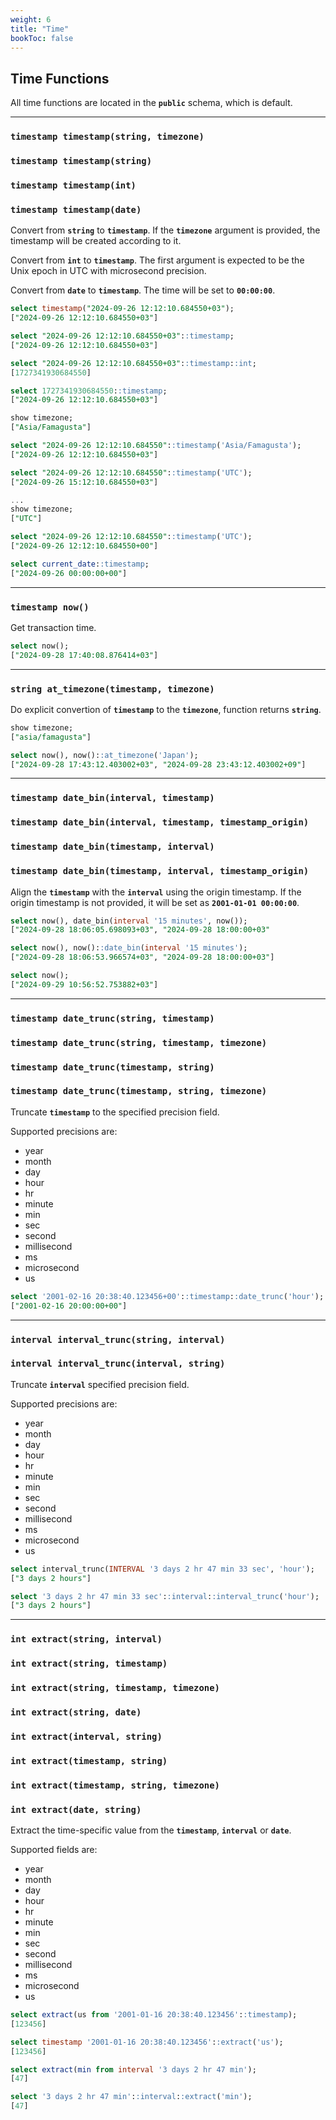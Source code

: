 ```yaml
---
weight: 6
title: "Time"
bookToc: false
---
```


## Time Functions

All time functions are located in the **`public`** schema, which is default.

---

### **`timestamp timestamp(string, timezone)`**
### **`timestamp timestamp(string)`**
### **`timestamp timestamp(int)`**
### **`timestamp timestamp(date)`**

Convert from **`string`** to **`timestamp`**. If the **`timezone`** argument is provided, the
timestamp will be created according to it.

Convert from **`int`** to **`timestamp`**. The first argument is expected to be the
Unix epoch in UTC with microsecond precision.

Convert from **`date`** to **`timestamp`**. The time will be set to **`00:00:00`**.

```SQL
select timestamp("2024-09-26 12:12:10.684550+03");
["2024-09-26 12:12:10.684550+03"]

select "2024-09-26 12:12:10.684550+03"::timestamp;
["2024-09-26 12:12:10.684550+03"]

select "2024-09-26 12:12:10.684550+03"::timestamp::int;
[1727341930684550]

select 1727341930684550::timestamp;
["2024-09-26 12:12:10.684550+03"]

show timezone;
["Asia/Famagusta"]

select "2024-09-26 12:12:10.684550"::timestamp('Asia/Famagusta');
["2024-09-26 12:12:10.684550+03"]

select "2024-09-26 12:12:10.684550"::timestamp('UTC');
["2024-09-26 15:12:10.684550+03"]

...
show timezone;
["UTC"]

select "2024-09-26 12:12:10.684550"::timestamp('UTC');
["2024-09-26 12:12:10.684550+00"]

select current_date::timestamp;
["2024-09-26 00:00:00+00"]
```

---

### **`timestamp now()`**

Get transaction time.

```SQL
select now();
["2024-09-28 17:40:08.876414+03"]
```

---

### **`string at_timezone(timestamp, timezone)`**

Do explicit convertion of **`timestamp`** to the **`timezone`**,
function returns **`string`**.

```SQL
show timezone;
["asia/famagusta"]

select now(), now()::at_timezone('Japan');
["2024-09-28 17:43:12.403002+03", "2024-09-28 23:43:12.403002+09"]
```

---

### **`timestamp date_bin(interval, timestamp)`**
### **`timestamp date_bin(interval, timestamp, timestamp_origin)`**
### **`timestamp date_bin(timestamp, interval)`**
### **`timestamp date_bin(timestamp, interval, timestamp_origin)`**

Align the **`timestamp`** with the **`interval`** using the origin timestamp. If the
origin timestamp is not provided, it will be set as **`2001-01-01 00:00:00`**.

```SQL
select now(), date_bin(interval '15 minutes', now());
["2024-09-28 18:06:05.698093+03", "2024-09-28 18:00:00+03"

select now(), now()::date_bin(interval '15 minutes');
["2024-09-28 18:06:53.966574+03", "2024-09-28 18:00:00+03"]

select now();
["2024-09-29 10:56:52.753882+03"]
```

---

### **`timestamp date_trunc(string, timestamp)`**
### **`timestamp date_trunc(string, timestamp, timezone)`**
### **`timestamp date_trunc(timestamp, string)`**
### **`timestamp date_trunc(timestamp, string, timezone)`**

Truncate **`timestamp`** to the specified precision field.

Supported precisions are:

* year
* month
* day
* hour
* hr
* minute
* min
* sec
* second
* millisecond
* ms
* microsecond
* us

```SQL
select '2001-02-16 20:38:40.123456+00'::timestamp::date_trunc('hour');
["2001-02-16 20:00:00+00"]
```

---

### **`interval interval_trunc(string, interval)`**
### **`interval interval_trunc(interval, string)`**

Truncate **`interval`** specified precision field.

Supported precisions are:

* year
* month
* day
* hour
* hr
* minute
* min
* sec
* second
* millisecond
* ms
* microsecond
* us

```SQL
select interval_trunc(INTERVAL '3 days 2 hr 47 min 33 sec', 'hour');
["3 days 2 hours"]

select '3 days 2 hr 47 min 33 sec'::interval::interval_trunc('hour');
["3 days 2 hours"]
```

---

### **`int extract(string, interval)`**
### **`int extract(string, timestamp)`**
### **`int extract(string, timestamp, timezone)`**
### **`int extract(string, date)`**
### **`int extract(interval, string)`**
### **`int extract(timestamp, string)`**
### **`int extract(timestamp, string, timezone)`**
### **`int extract(date, string)`**

Extract the time-specific value from the **`timestamp`**, **`interval`** or **`date`**.

Supported fields are:

* year
* month
* day
* hour
* hr
* minute
* min
* sec
* second
* millisecond
* ms
* microsecond
* us


```SQL
select extract(us from '2001-01-16 20:38:40.123456'::timestamp);
[123456]

select timestamp '2001-01-16 20:38:40.123456'::extract('us');
[123456]

select extract(min from interval '3 days 2 hr 47 min');
[47]

select '3 days 2 hr 47 min'::interval::extract('min');
[47]
```
